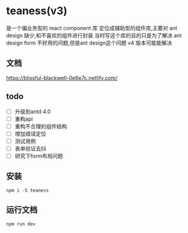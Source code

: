 # teaness(v3)



是一个偏业务型的 react component 库
定位成辅助型的组件库,主要对 ant design 缺少,和不喜欢的组件进行封装
当时写这个库的目的只是为了解决 ant design form 不好用的问题,但是ant design这个问题 v4 版本可能能解决

## 文档

https://blissful-blackwell-0e6e7c.netlify.com/

## todo
- [ ] 升级到antd 4.0
- [ ] 重构api
- [ ] 重构不合理的组件结构
- [ ] 增加错误定位
- [ ] 测试用例
- [ ] 表单验证去抖
- [ ] 研究下form布局问题

## 安装

`npm i -S teaness`

## 运行文档

`npm run dev`
